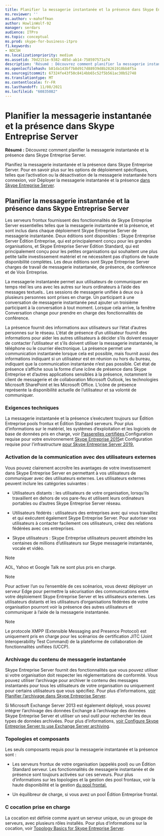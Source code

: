 ```yaml
---
title: Planifier la messagerie instantanée et la présence dans Skype Entreprise Server
ms.reviewer: ''
ms.author: v-mahoffman
author: HowlinWolf-92
manager: serdars
audience: ITPro
ms.topic: conceptual
ms.prod: skype-for-business-itpro
f1.keywords:
- NOCSH
ms.localizationpriority: medium
ms.assetid: 70d2151e-9382-485d-ab14-758597571a74
description: 'Résumé : Découvrez comment planifier la messagerie instantanée et la présence dans Skype Entreprise Server.'
ms.openlocfilehash: b81da143bf7b8d917d88939d8b28261910bb8f5a
ms.sourcegitcommit: 67324fe43f50c8414bb65c52f5b561ac30b52748
ms.translationtype: MT
ms.contentlocale: fr-FR
ms.lasthandoff: 11/08/2021
ms.locfileid: "60835082"
---
```

# <a name="plan-for-instant-messaging-and-presence-in-skype-for-business-server"></a>Planifier la messagerie instantanée et la présence dans Skype Entreprise Server
 
**Résumé :** Découvrez comment planifier la messagerie instantanée et la présence dans Skype Entreprise Server.
  
Planifiez la messagerie instantanée et la présence dans Skype Entreprise Server. Pour en savoir plus sur les options de déploiement spécifiques, telles que l’activation ou la désactivation de la messagerie instantanée hors connexion, voir Déployer la messagerie instantanée et la présence [dans Skype Entreprise Server](../deploy/im-and-presence/im-and-presence.md).
  
## <a name="plan-for-instant-messaging-and-presence-in-skype-for-business-server"></a>Planifier la messagerie instantanée et la présence dans Skype Entreprise Server

Les serveurs frontux fournissent des fonctionnalités de Skype Entreprise Server essentielles telles que la messagerie instantanée et la présence, et sont inclus dans chaque déploiement Skype Entreprise Server de messagerie instantanée. Deux éditions sont disponibles : Skype Entreprise Server Êdition Entreprise, qui est principalement conçu pour les grandes organisations, et Skype Entreprise Server Édition Standard, qui est principalement conçu pour les petites organisations qui souhaitent une plus petite taille investissement matériel et ne nécessitent pas d’options de haute disponibilité complètes. Les deux éditions sont Skype Entreprise Server charges de travail de messagerie instantanée, de présence, de conférence et de Voix Entreprise.
  
La messagerie instantanée permet aux utilisateurs de communiquer en temps réel les uns avec les autres sur leurs ordinateurs à l’aide des messages textuels.. Les sessions de messagerie unifiée à deux ou à plusieurs personnes sont prises en charge. Un participant à une conversation de messagerie instantanée peut ajouter un troisième participant à la conversation à tout moment. Lorsque cela arrive, la fenêtre Conversation change pour prendre en charge des fonctionnalités de conférence.
  
La présence fournit des informations aux utilisateurs sur l’état d’autres personnes sur le réseau. L’état de présence d’un utilisateur fournit des informations pour aider les autres utilisateurs à décider s’ils doivent essayer de contacter l’utilisateur et s’ils doivent utiliser la messagerie instantanée, le téléphone ou le courrier électronique. La présence permet une communication instantanée lorsque cela est possible, mais fournit aussi des informations indiquant si un utilisateur est en réunion ou hors du bureau, indiquant que la communication instantanée n’est pas possible. Cet état de présence s’affiche sous la forme d’une icône de présence dans Skype Entreprise et d’autres applications sensibles à la présence, notamment le client de messagerie et de collaboration Microsoft Outlook, les technologies Microsoft SharePoint et les Microsoft Office. L’icône de présence représente la disponibilité actuelle de l’utilisateur et sa volonté de communiquer. 
  
### <a name="technical-requirements"></a>Exigences techniques

La messagerie instantanée et la présence s’exécutent toujours sur Êdition Entreprise pools frontux et Édition Standard serveurs. Pour plus d’informations sur le matériel, les systèmes d’exploitation et les logiciels de base de données pris en charge, voir [Passerelles certifiées,](../../SfbPartnerCertification/certification/infra-gateways.md)Configuration requise pour votre environnement [Skype Entreprise 2015](requirements-for-your-environment/requirements-for-your-environment.md)et Configuration requise pour l’infrastructure [pour Skype Entreprise Server 2019.](../../SfBServer2019/plan/system-requirements.md)
  
### <a name="enabling-communication-with-external-users"></a>Activation de la communication avec des utilisateurs externes

Vous pouvez clairement accroître les avantages de votre investissement dans Skype Entreprise Server en permettant à vos utilisateurs de communiquer avec des utilisateurs externes. Les utilisateurs externes peuvent inclure les catégories suivantes :
  
- Utilisateurs distants : les utilisateurs de votre organisation, lorsqu’ils travaillent en dehors de vos pare-feu et utilisent leurs ordinateurs portables ou d’autres Skype Entreprise Server réseau.
    
- Utilisateurs fédérés : utilisateurs des entreprises avec qui vous travaillez et qui exécutent également Skype Entreprise Server. Pour autoriser vos utilisateurs à contacter facilement ces utilisateurs, créez des relations fédérées avec ces entreprises. 
    
- Skype utilisateurs : Skype Entreprise utilisateurs peuvent atteindre les centaines de millions d’utilisateurs sur Skype messagerie instantanée, vocale et vidéo.
    
> [!NOTE]
> AOL, Yahoo et Google Talk ne sont plus pris en charge. 
  
> [!NOTE]
> Pour activer l’un ou l’ensemble de ces scénarios, vous devez déployer un serveur Edge pour permettre la sécurisation des communications entre votre déploiement Skype Entreprise Server et les utilisateurs externes. Les utilisateurs distants et les utilisateurs d’organisations fédérées de votre organisation pourront voir la présence des autres utilisateurs et communiquer à l’aide de la messagerie instantanée. 
  
> [!NOTE]
> Le protocole XMPP (Extensible Messaging and Presence Protocol) est uniquement pris en charge pour les scénarios de certification JITC (Joint Interoperability Test Command) de la plateforme de collaboration de fonctionnalités unifiées (UCCP). 
  
### <a name="archiving-im-content"></a>Archivage du contenu de messagerie instantanée

Skype Entreprise Server fournit des fonctionnalités que vous pouvez utiliser si votre organisation doit respecter les réglementations de conformité. Vous pouvez utiliser l’archivage pour archiver le contenu des messages instantanés pour tous les utilisateurs de votre organisation ou uniquement pour certains utilisateurs que vous spécifiez. Pour plus d’informations, [voir Planifier l’archivage dans Skype Entreprise Server](archiving/archiving.md). 
  
Si Microsoft Exchange Server 2013 est également déployé, vous pouvez intégrer l’archivage des données Exchange à l’archivage des données Skype Entreprise Server et utiliser un seul outil pour rechercher les deux types de données archivées. Pour plus d’informations, [voir Configure Skype Entreprise Server to use Exchange Server archiving](../deploy/integrate-with-exchange-server/use-exchange-archiving.md).
  
### <a name="topologies-and-components"></a>Topologies et composants

Les seuls composants requis pour la messagerie instantanée et la présence sont :
  
- Les serveurs frontux de votre organisation (appelés pool) ou un Édition Standard serveur. Les fonctionnalités de messagerie instantanée et de présence sont toujours activées sur ces serveurs. Pour plus d’informations sur les topologies et la gestion des pool frontaux, voir la haute disponibilité et la gestion [du pool frontal.](high-availability-and-disaster-recovery/high-availability.md)
    
- Un équilibreur de charge, si vous avez un pool Êdition Entreprise frontal.
    
### <a name="supported-collocation"></a>C cocation prise en charge

La cocation est définie comme ayant un serveur unique, ou un groupe de serveurs, avec plusieurs rôles installés. Pour plus d’informations sur la cocation, voir [Topology Basics for Skype Entreprise Server](topology-basics/topology-basics.md). 
  

